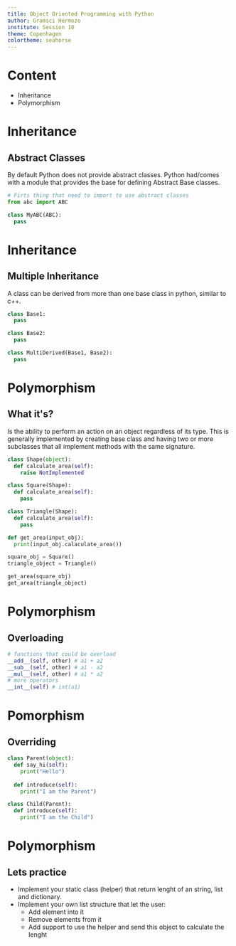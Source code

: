 ```yaml
---
title: Object Oriented Programming with Python
author: Gramsci Hermozo
institute: Session 10
theme: Copenhagen
colortheme: seahorse
---
```


# Content
+ Inheritance
+ Polymorphism

# Inheritance
## Abstract Classes
By default Python does not provide abstract classes. Python had/comes with a module
that provides the base for defining Abstract Base classes.
```python
# Firts thing that need to import to use abstract classes
from abc import ABC

class MyABC(ABC):
  pass
```

# Inheritance
## Multiple Inheritance
A class can be derived from more than one base class in python, similar to c++.
```python
class Base1:
  pass

class Base2:
  pass

class MultiDerived(Base1, Base2):
  pass
```

# Polymorphism
## What it's?
Is the ability to perform an action on an object regardless of its type.
This is generally implemented by creating base class and having two or 
more subclasses that all implement methods with the same signature.
```python
class Shape(object):
  def calculate_area(self):
    raise NotImplemented

class Square(Shape):
  def calculate_area(self):
    pass

class Triangle(Shape):
  def calculate_area(self):
    pass

def get_area(input_obj):
  print(input_obj.calaculate_area())

square_obj = Square()
triangle_object = Triangle()

get_area(square_obj)
get_area(triangle_object)
```

# Polymorphism 
## Overloading
```python
# functions that could be overload
__add__(self, other) # a1 + a2
__sub__(self, other) # a1 - a2
__mul__(self, other) # a1 * a2
# more operators
__int__(self) # int(a1)
```

# Pomorphism
## Overriding
```python
class Parent(object):
  def say_hi(self):
    print("Hello")
  
  def introduce(self):
    print("I am the Parent")

class Child(Parent):
  def introduce(self):
    print("I am the Child")
```

# Polymorphism
## Lets practice
+ Implement your static class (helper) that return
lenght of an string, list and dictionary.
+ Implement your own list structure that let the user:
  - Add element into it
  - Remove elements from it
  - Add support to use the helper and send this object
  to calculate the lenght
